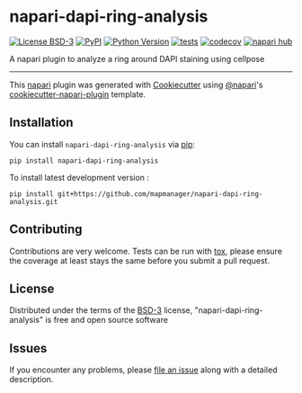 # napari-dapi-ring-analysis

[![License BSD-3](https://img.shields.io/pypi/l/napari-dapi-ring-analysis.svg?color=green)](https://github.com/mapmanager/napari-dapi-ring-analysis/raw/main/LICENSE)
[![PyPI](https://img.shields.io/pypi/v/napari-dapi-ring-analysis.svg?color=green)](https://pypi.org/project/napari-dapi-ring-analysis)
[![Python Version](https://img.shields.io/pypi/pyversions/napari-dapi-ring-analysis.svg?color=green)](https://python.org)
[![tests](https://github.com/mapmanager/napari-dapi-ring-analysis/workflows/tests/badge.svg)](https://github.com/mapmanager/napari-dapi-ring-analysis/actions)
[![codecov](https://codecov.io/gh/mapmanager/napari-dapi-ring-analysis/branch/main/graph/badge.svg)](https://codecov.io/gh/mapmanager/napari-dapi-ring-analysis)
[![napari hub](https://img.shields.io/endpoint?url=https://api.napari-hub.org/shields/napari-dapi-ring-analysis)](https://napari-hub.org/plugins/napari-dapi-ring-analysis)

A napari plugin to analyze a ring around DAPI staining using cellpose

----------------------------------

This [napari] plugin was generated with [Cookiecutter] using [@napari]'s [cookiecutter-napari-plugin] template.

<!--
Don't miss the full getting started guide to set up your new package:
https://github.com/napari/cookiecutter-napari-plugin#getting-started

and review the napari docs for plugin developers:
https://napari.org/stable/plugins/index.html
-->

## Installation

You can install `napari-dapi-ring-analysis` via [pip]:

    pip install napari-dapi-ring-analysis



To install latest development version :

    pip install git+https://github.com/mapmanager/napari-dapi-ring-analysis.git


## Contributing

Contributions are very welcome. Tests can be run with [tox], please ensure
the coverage at least stays the same before you submit a pull request.

## License

Distributed under the terms of the [BSD-3] license,
"napari-dapi-ring-analysis" is free and open source software

## Issues

If you encounter any problems, please [file an issue] along with a detailed description.

[napari]: https://github.com/napari/napari
[Cookiecutter]: https://github.com/audreyr/cookiecutter
[@napari]: https://github.com/napari
[MIT]: http://opensource.org/licenses/MIT
[BSD-3]: http://opensource.org/licenses/BSD-3-Clause
[GNU GPL v3.0]: http://www.gnu.org/licenses/gpl-3.0.txt
[GNU LGPL v3.0]: http://www.gnu.org/licenses/lgpl-3.0.txt
[Apache Software License 2.0]: http://www.apache.org/licenses/LICENSE-2.0
[Mozilla Public License 2.0]: https://www.mozilla.org/media/MPL/2.0/index.txt
[cookiecutter-napari-plugin]: https://github.com/napari/cookiecutter-napari-plugin

[file an issue]: https://github.com/mapmanager/napari-dapi-ring-analysis/issues

[napari]: https://github.com/napari/napari
[tox]: https://tox.readthedocs.io/en/latest/
[pip]: https://pypi.org/project/pip/
[PyPI]: https://pypi.org/
